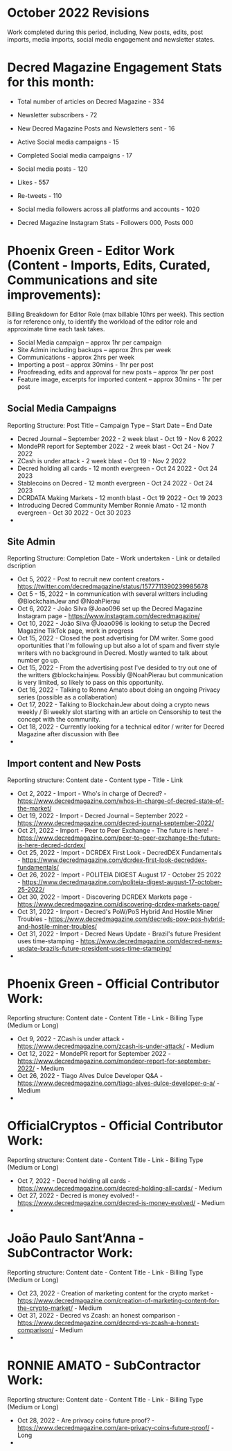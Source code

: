 # October 2022 Revisions
Work completed during this period, including, New posts, edits, post imports, media imports, social media engagement and newsletter states.

# Decred Magazine Engagement Stats for this month:
* Total number of articles on Decred Magazine -  334
* Newsletter subscribers - 72
* New Decred Magazine Posts and Newsletters sent - 16
* Active Social media campaigns - 15
* Completed Social media campaigns - 17
* Social media posts - 120
* Likes - 557
* Re-tweets - 110
* Social media followers across all platforms and accounts - 1020

* Decred Magazine Instagram Stats - Followers 000, Posts 000


# Phoenix Green - Editor Work (Content - Imports, Edits, Curated, Communications and site improvements):

Billing Breakdown for Editor Role (max billable 10hrs per week).
This section is for reference only, to identify the workload of the editor role and approximate time each task takes.
* Social Media campaign – approx 1hr per campaign
* Site Admin including backups – approx 2hrs per week
* Communications - approx 2hrs per week
* Importing a post – approx 30mins - 1hr per post
* Proofreading, edits and approval for new posts – approx 1hr per post
* Feature image, excerpts for imported content – approx 30mins - 1hr per post 

## Social Media Campaigns 
Reporting Structure: Post Title – Campaign Type – Start Date – End Date
* Decred Journal – September 2022 - 2 week blast - Oct 19 - Nov 6 2022
* MondePR report for September 2022 - 2 week blast - Oct 24 - Nov 7 2022
* ZCash is under attack - 2 week blast - Oct 19 - Nov 2 2022
* Decred holding all cards - 12 month evergreen - Oct 24 2022 - Oct 24 2023
* Stablecoins on Decred - 12 month evergreen - Oct 24 2022 - Oct 24 2023
* DCRDATA Making Markets - 12 month blast - Oct 19 2022 - Oct 19 2023
* Introducing Decred Community Member Ronnie Amato - 12 month evergreen - Oct 30 2022 - Oct 30 2023
* 

## Site Admin
Reporting Structure: Completion Date - Work undertaken - Link or detailed dscription
* Oct 5, 2022 - Post to recruit new content creators - https://twitter.com/decredmagazine/status/1577711390239985678
* Oct 5 - 15, 2022 - In communication with several writters including @BlockchainJew and @NoahPierau
* Oct 6, 2022 - João Silva @Joao096 set up the Decred Magazine Instagram page - https://www.instagram.com/decredmagazine/
* Oct 10, 2022 - João Silva @Joao096 is looking to setup the Decred Magazine TikTok page, work in progress
* Oct 15, 2022 - Closed the post advertising for DM writer. Some good oportunities that I'm following up but also a lot of spam and fiverr style writers with no background in Decred. Mostly wanted to talk about number go up.
* Oct 15, 2022 - From the advertising post I've desided to try out one of the writters @blockchainjew. Possibly @NoahPierau but communication is very limited, so likely to pass on this opportunity.
* Oct 16, 2022 - Talking to Ronne Amato about doing an ongoing Privacy series (possible as a collaberation)
* Oct 17, 2022 - Talking to BlockchainJew about doing a crypto news weekly / Bi weekly slot starting with an article on Censorship to test the concept with the community.
* Oct 18, 2022 - Currently looking for a technical editor / writer for Decred Magazine after discussion with Bee
* 

## Import content and New Posts
Reporting structure: Content date - Content type - Title - Link
* Oct 2, 2022 - Import - Who's in charge of Decred? - https://www.decredmagazine.com/whos-in-charge-of-decred-state-of-the-market/
* Oct 19, 2022 - Import - Decred Journal – September 2022 - https://www.decredmagazine.com/decred-journal-september-2022/
* Oct 21, 2022 - Import - Peer to Peer Exchange - The future is here! - https://www.decredmagazine.com/peer-to-peer-exchange-the-future-is-here-decred-dcrdex/
* Oct 25, 2022 - Import - DCRDEX First Look - DecredDEX Fundamentals - https://www.decredmagazine.com/dcrdex-first-look-decreddex-fundamentals/
* Oct 26, 2022 - Import - POLITEIA DIGEST August 17 - October 25 2022 - https://www.decredmagazine.com/politeia-digest-august-17-october-25-2022/
* Oct 30, 2022 - Import - Discovering DCRDEX Markets page - https://www.decredmagazine.com/discovering-dcrdex-markets-page/
* Oct 31, 2022 - Import - Decred's PoW/PoS Hybrid And Hostile Miner Troubles - https://www.decredmagazine.com/decreds-pow-pos-hybrid-and-hostile-miner-troubles/
* Oct 31, 2022 - Import - Decred News Update - Brazil's future President uses time-stamping - https://www.decredmagazine.com/decred-news-update-brazils-future-president-uses-time-stamping/
* 

# Phoenix Green - Official Contributor Work:
Reporting structure: Content date - Content Title - Link - Billing Type (Medium or Long)
* Oct 9, 2022 - ZCash is under attack - https://www.decredmagazine.com/zcash-is-under-attack/ - Medium
* Oct 12, 2022 - MondePR report for September 2022 - https://www.decredmagazine.com/mondepr-report-for-september-2022/ - Medium
* Oct 26, 2022 - Tiago Alves Dulce Developer Q&A - https://www.decredmagazine.com/tiago-alves-dulce-developer-q-a/ - Medium
* 

# OfficialCryptos - Official Contributor Work:
Reporting structure: Content date - Content Title - Link - Billing Type (Medium or Long)
* Oct 7, 2022 - Decred holding all cards - https://www.decredmagazine.com/decred-holding-all-cards/ - Medium
* Oct 27, 2022 - Decred is money evolved! - https://www.decredmagazine.com/decred-is-money-evolved/ - Medium
* 

# João Paulo Sant’Anna - SubContractor Work:
Reporting structure: Content date - Content Title - Link - Billing Type (Medium or Long)
* Oct 23, 2022 - Creation of marketing content for the crypto market - https://www.decredmagazine.com/creation-of-marketing-content-for-the-crypto-market/ - Medium
* Oct 31, 2022 - Decred vs Zcash: an honest comparison - https://www.decredmagazine.com/decred-vs-zcash-a-honest-comparison/ - Medium
* 

# RONNIE AMATO - SubContractor Work:
Reporting structure: Content date - Content Title - Link - Billing Type (Medium or Long)
* Oct 28, 2022 - Are privacy coins future proof? - https://www.decredmagazine.com/are-privacy-coins-future-proof/ - Long
* 

